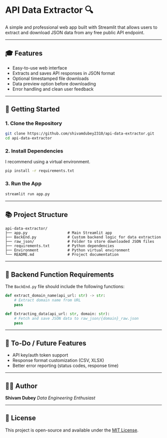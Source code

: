 # API Data Extractor 🔍

A simple and professional web app built with Streamlit that allows users to extract and download JSON data from any free public API endpoint.

---

## 🎓 Features

* Easy-to-use web interface
* Extracts and saves API responses in JSON format
* Optional timestamped file downloads
* Data preview option before downloading
* Error handling and clean user feedback

---

## 💪 Getting Started

### 1. Clone the Repository

```bash
git clone https://github.com/shivamdubey2310/api-data-extractor.git
cd api-data-extractor
```

### 2. Install Dependencies

I recommend using a virtual environment.

```bash
pip install -r requirements.txt
```

### 3. Run the App

```bash
streamlit run app.py
```

---

## 📚 Project Structure

```
api-data-extractor/
├── app.py                  # Main Streamlit app
├── BackEnd.py              # Custom backend logic for data extraction
├── raw_json/               # Folder to store downloaded JSON files
├── requirements.txt        # Python dependencies
├── Environment             # Python virtual environment
└── README.md               # Project documentation
```

---

## 🔧 Backend Function Requirements

The `BackEnd.py` file should include the following functions:

```python
def extract_domain_name(api_url: str) -> str:
    # Extract domain name from URL
    pass

def Extracting_data(api_url: str, domain: str):
    # Fetch and save JSON data to raw_json/{domain}_raw.json
    pass
```

---

## 🚀 To-Do / Future Features

* API key/auth token support
* Response format customization (CSV, XLSX)
* Better error reporting (status codes, response time)

---

## 👨‍💼 Author

**Shivam Dubey**
*Data Engineering Enthusiast*

---

## 📄 License

This project is open-source and available under the [MIT License](LICENSE).

